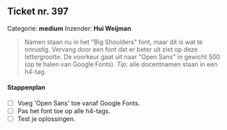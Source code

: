 ## Ticket nr. 397
Categorie: **medium**
Inzender:	**Hui Weijman**

> Namen staan nu in het "Big Shoulders" font, maar dit is wat te onrustig. Vervang door een font dat er beter uit ziet op deze lettergrootte. De voorkeur gaat uit naar "Open Sans" in gewicht 500 (op te halen van Google Fonts). _Tip_; alle docentnamen staan in een h4-tag.

#### Stappenplan
- [ ] Voeg 'Open Sans' toe vanaf Google Fonts.
- [ ] Pas het font toe op alle h4-tags.
- [ ] Test je oplossingen.
